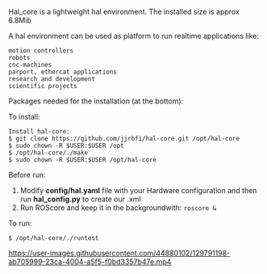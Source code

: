 
Hal_core is a lightweight hal environment.
The installed size is approx 6.8Mib

A hal environment can be used as platform to run realtime applications like:

	motion controllers 
	robots
	cnc-machines 
	parport, ethercat applications
	research and development 
	scientific projects

Packages needed for the installation (at the bottom):

To install:

	Install hal-core:
	$ git clone https://github.com/jjrbfi/hal-core.git /opt/hal-core
	$ sudo chown -R $USER:$USER /opt
	$ /opt/hal-core/./make
	$ sudo chown -R $USER:$USER /opt/hal-core
	
Before run:
1. Modify **config/hal.yaml** file with your Hardware configuration and then run **hal_config.py** to create our .xml
2. Run ROScore and keep it in the backgroundwith: ```roscore &```


To run:

	$ /opt/hal-core/./runtest

https://user-images.githubusercontent.com/44880102/129791198-ab705999-23ca-4004-a5f5-f0bd3357b47e.mp4
